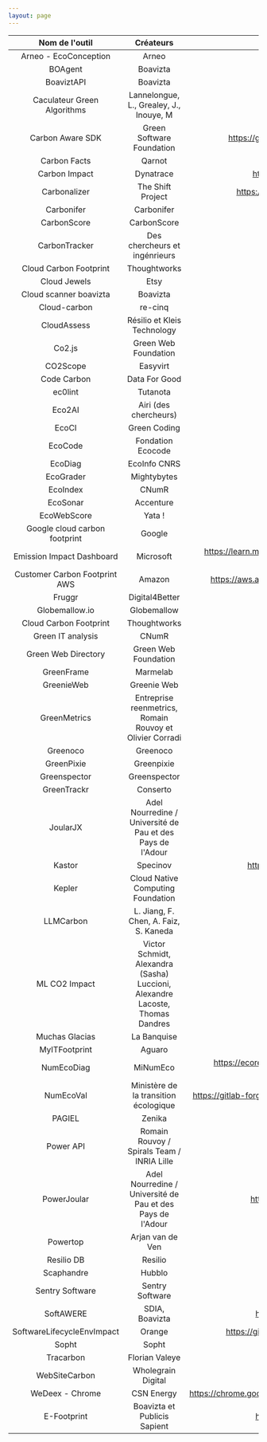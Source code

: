 ```yaml
---
layout: page
---
```


|        Nom de l'outil         |                                   Créateurs                                   |                                                  URL                                                  |
|:-----------------------------:|:-----------------------------------------------------------------------------:|:-----------------------------------------------------------------------------------------------------:|
|     Arneo - EcoConception     |                                     Arneo                                     |                                 https://ecoconception.arneogroup.com/                                 |
|            BOAgent            |                                   Boavizta                                    |                                  https://github.com/Boavizta/boagent                                  |
|          BoaviztAPI           |                                   Boavizta                                    |                                     https://doc.api.boavizta.org/                                     |
|  Caculateur Green Algorithms  |                    Lannelongue, L., Grealey, J., Inouye, M                    |                                http://calculator.green-algorithms.org/                                |
|       Carbon Aware SDK        |                           Green Software Foundation                           |                     https://github.com/Green-Software-Foundation/carbon-aware-sdk                     |
|         Carbon Facts          |                                    Qarnot                                     |                                   https://qarnot.com/en/low-carbon                                    |
|         Carbon Impact         |                                   Dynatrace                                   |                          https://www.dynatrace.com/hub/detail/carbon-impact/                          |
|         Carbonalizer          |                               The Shift Project                               |                    https://theshiftproject.org/en/carbonalyser-browser-extension/                     |
|          Carbonifer           |                                  Carbonifer                                   |                                        https://carbonifer.io/                                         |
|          CarbonScore          |                                  CarbonScore                                  |                                        https://carbonscore.fr/                                        |
|         CarbonTracker         |                         Des chercheurs et ingénrieurs                         |                                 https://github.com/lfwa/carbontracker                                 |
|    Cloud Carbon Footprint     |                                 Thoughtworks                                  |                                 https://www.cloudcarbonfootprint.org/                                 |
|         Cloud Jewels          |                                     Etsy                                      |                                 https://github.com/etsy/cloud-jewels                                  |
|    Cloud scanner boavizta     |                                   Boavizta                                    |                               https://boavizta.github.io/cloud-scanner/                               |
|         Cloud-carbon          |                                    re-cinq                                    |                                https://github.com/re-cinq/cloud-carbon                                |
|          CloudAssess          |                          Résilio et Kleis Technology                          |                                     https://www.cloudassess.org/                                      |
|            Co2.js             |                             Green Web Foundation                              |                             https://www.thegreenwebfoundation.org/co2-js/                             |
|           CO2Scope            |                                   Easyvirt                                    |                                       https://www.co2scope.com/                                       |
|          Code Carbon          |                                 Data For Good                                 |                                        https://codecarbon.io/                                         |
|            ec0lint            |                                   Tutanota                                    |                                  https://github.com/ec0lint/ec0lint                                   |
|            Eco2AI             |                             Airi (des chercheurs)                             |                                  https://github.com/sb-ai-lab/Eco2AI                                  |
|             EcoCI             |                                 Green Coding                                  |                             https://www.green-coding.io/projects/eco-ci/                              |
|            EcoCode            |                               Fondation Ecocode                               |                                          https://ecocode.io                                           |
|            EcoDiag            |                                 EcoInfo CNRS                                  |                                https://ecoinfo.cnrs.fr/ecodiag-calcul/                                |
|           EcoGrader           |                                  Mightybytes                                  |                                        https://ecograder.com/                                         |
|           EcoIndex            |                                     CNumR                                     |                                       https://www.ecoindex.fr/                                        |
|           EcoSonar            |                                   Accenture                                   |                                         https://ecosonar.org/                                         |
|          EcoWebScore          |                                    Yata !                                     |                                  https://www.eco-conception-web.com/                                  |
| Google cloud carbon footprint |                                    Google                                     |                               https://cloud.google.com/carbon-footprint                               |
|   Emission Impact Dashboard   |                                   Microsoft                                   | https://learn.microsoft.com/en-us/power-bi/connect-data/service-connect-to-emissions-impact-dashboard |
| Customer Carbon Footprint AWS |                                    Amazon                                     |                https://aws.amazon.com/fr/blogs/aws/new-customer-carbon-footprint-tool/                |
|            Fruggr             |                                Digital4Better                                 |                                       https://www.fruggr.io/fr/                                       |
|        Globemallow.io         |                                  Globemallow                                  |                                        https://globemallow.io/                                        |
|    Cloud Carbon Footprint     |                                 Thoughtworks                                  |                                 https://www.cloudcarbonfootprint.org/                                 |
|       Green IT analysis       |                                     CNumR                                     |                               https://github.com/cnumr/GreenIT-Analysis                               |
|      Green Web Directory      |                             Green Web Foundation                              |                                  https://app.greenweb.org/directory/                                  |
|          GreenFrame           |                                   Marmelab                                    |                                        https://greenframe.io/                                         |
|          GreenieWeb           |                                  Greenie Web                                  |                                      https://www.greenieweb.co/                                       |
|         GreenMetrics          |           Entreprise reenmetrics, Romain Rouvoy et Olivier Corradi            |                                       https://greenmetrics.io/                                        |
|           Greenoco            |                                   Greenoco                                    |                                         https://greenoco.io/                                          |
|          GreenPixie           |                                  Greenpixie                                   |                                        https://greenpixie.com/                                        |
|         Greenspector          |                                 Greenspector                                  |                                   https://greenspector.com/en/home/                                   |
|          GreenTrackr          |                                   Conserto                                    |                                   https://conserto.pro/greentrackr/                                   |
|           JoularJX            |          Adel Nourredine / Université de Pau et des Pays de l'Adour           |                                  https://github.com/joular/joularjx                                   |
|            Kastor             |                                   Specinov                                    |                        https://www.specinov.fr/bao/kastor-audit-ecoconception                         |
|            Kepler             |                       Cloud Native Computing Foundation                       |                                   https://sustainable-computing.io/                                   |
|           LLMCarbon           |                     L. Jiang, F. Chen, A. Faiz, S. Kaneda                     |                               https://github.com/sotarokaneda/mlcarbon                                |
|         ML CO2 Impact         | Victor Schmidt, Alexandra (Sasha) Luccioni, Alexandre Lacoste, Thomas Dandres |                                    https://mlco2.github.io/impact/                                    |
|        Muchas Glacias         |                                  La Banquise                                  |                                      https://muchas-glacias.com/                                      |
|         MyITFootprint         |                                    Aguaro                                     |                                         https://aguaro.io/fr                                          |
|          NumEcoDiag           |                                   MiNumEco                                    |  https://ecoresponsable.numerique.gouv.fr/publications/referentiel-general-ecoconception/numecodiag/  |
|           NumEcoVal           |                     Ministère de la transition écologique                     |           https://gitlab-forge.din.developpement-durable.gouv.fr/pub/numeco/m4g/numecoeval            |
|            PAGIEL             |                                    Zenika                                     |                                   https://github.com/Zenika/pagiel                                    |
|           Power API           |                  Romain Rouvoy / Spirals Team / INRIA Lille                   |                                         https://powerapi.org/                                         |
|          PowerJoular          |          Adel Nourredine / Université de Pau et des Pays de l'Adour           |                        https://www.noureddine.org/research/joular/powerjoular                         |
|           Powertop            |                               Arjan van de Ven                                |                                 https://github.com/fenrus75/powertop                                  |
|          Resilio DB           |                                    Resilio                                    |                                       https://db.resilio.tech/                                        |
|          Scaphandre           |                                    Hubblo                                     |                               https://github.com/hubblo-org/scaphandre                                |
|        Sentry Software        |                                Sentry Software                                |                                    https://www.sentrysoftware.com/                                    |
|           SoftAWERE           |                                SDIA, Boavizta                                 |                         https://softawere-hackathon.gitlab.io/documentation/                          |
|  SoftwareLifecycleEnvImpact   |                                    Orange                                     |                    https://github.com/Orange-OpenSource/SoftwareLifecycleEnvImpact                    |
|             Sopht             |                                     Sopht                                     |                                          https://sopht.com/                                           |
|           Tracarbon           |                                Florian Valeye                                 |                                 https://github.com/fvaleye/tracarbon                                  |
|         WebSiteCarbon         |                              Wholegrain Digital                               |                                    https://www.websitecarbon.com/                                     |
|        WeDeex - Chrome        |                                  CSN Energy                                   |           https://chrome.google.com/webstore/detail/wedeex/ojlagggckhpedblhemgjhecbggnibale           |
|          E-Footprint          |                         Boavizta et Publicis Sapient                          |                         https://github.com/publicissapient-france/e-footprint                         |